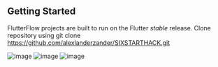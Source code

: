 
## Getting Started

FlutterFlow projects are built to run on the Flutter _stable_ release.
Clone repository using git clone https://github.com/alexlanderzander/SIXSTARTHACK.git


![image](https://github.com/alexlanderzander/SIXSTARTHACK/assets/162145428/bd1e6751-9b48-44ef-b602-19082a5f55db)
![image](https://github.com/alexlanderzander/SIXSTARTHACK/assets/162145428/51b4cf45-4047-4cdd-bb18-179ff2ea8b39)
![image](https://github.com/alexlanderzander/SIXSTARTHACK/assets/162145428/3cd82d9d-a0e1-4421-8353-492eb5b840e2)

